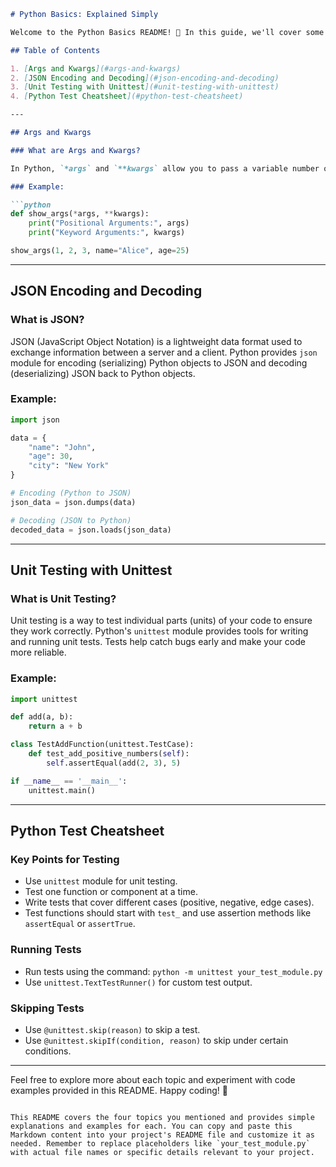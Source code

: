 ```markdown
# Python Basics: Explained Simply

Welcome to the Python Basics README! 🐍 In this guide, we'll cover some fundamental concepts in Python programming using easy-to-understand explanations and examples.

## Table of Contents

1. [Args and Kwargs](#args-and-kwargs)
2. [JSON Encoding and Decoding](#json-encoding-and-decoding)
3. [Unit Testing with Unittest](#unit-testing-with-unittest)
4. [Python Test Cheatsheet](#python-test-cheatsheet)

---

## Args and Kwargs

### What are Args and Kwargs?

In Python, `*args` and `**kwargs` allow you to pass a variable number of arguments to a function. `*args` collects positional arguments as a tuple, while `**kwargs` collects keyword arguments as a dictionary.

### Example:

```python
def show_args(*args, **kwargs):
    print("Positional Arguments:", args)
    print("Keyword Arguments:", kwargs)

show_args(1, 2, 3, name="Alice", age=25)
```

---

## JSON Encoding and Decoding

### What is JSON?

JSON (JavaScript Object Notation) is a lightweight data format used to exchange information between a server and a client. Python provides `json` module for encoding (serializing) Python objects to JSON and decoding (deserializing) JSON back to Python objects.

### Example:

```python
import json

data = {
    "name": "John",
    "age": 30,
    "city": "New York"
}

# Encoding (Python to JSON)
json_data = json.dumps(data)

# Decoding (JSON to Python)
decoded_data = json.loads(json_data)
```

---

## Unit Testing with Unittest

### What is Unit Testing?

Unit testing is a way to test individual parts (units) of your code to ensure they work correctly. Python's `unittest` module provides tools for writing and running unit tests. Tests help catch bugs early and make your code more reliable.

### Example:

```python
import unittest

def add(a, b):
    return a + b

class TestAddFunction(unittest.TestCase):
    def test_add_positive_numbers(self):
        self.assertEqual(add(2, 3), 5)

if __name__ == '__main__':
    unittest.main()
```

---

## Python Test Cheatsheet

### Key Points for Testing

- Use `unittest` module for unit testing.
- Test one function or component at a time.
- Write tests that cover different cases (positive, negative, edge cases).
- Test functions should start with `test_` and use assertion methods like `assertEqual` or `assertTrue`.

### Running Tests

- Run tests using the command: `python -m unittest your_test_module.py`
- Use `unittest.TextTestRunner()` for custom test output.

### Skipping Tests

- Use `@unittest.skip(reason)` to skip a test.
- Use `@unittest.skipIf(condition, reason)` to skip under certain conditions.

---

Feel free to explore more about each topic and experiment with code examples provided in this README. Happy coding! 🚀
```

This README covers the four topics you mentioned and provides simple explanations and examples for each. You can copy and paste this Markdown content into your project's README file and customize it as needed. Remember to replace placeholders like `your_test_module.py` with actual file names or specific details relevant to your project.